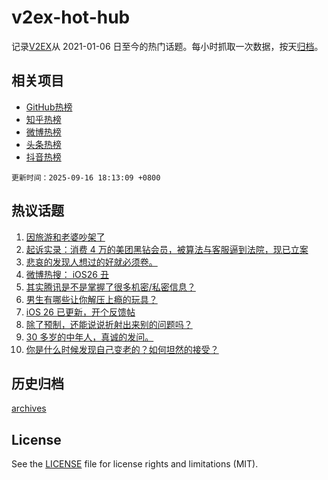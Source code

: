 # v2ex-hot-hub

 记录[V2EX](https://www.v2ex.com/)从 2021-01-06 日至今的热门话题。每小时抓取一次数据，按天[归档](archives)。
 
 ## 相关项目

- [GitHub热榜](https://github.com/lonnyzhang423/github-hot-hub)
- [知乎热榜](https://github.com/lonnyzhang423/zhihu-hot-hub)
- [微博热榜](https://github.com/lonnyzhang423/weibo-hot-hub)
- [头条热榜](https://github.com/lonnyzhang423/toutiao-hot-hub)
- [抖音热榜](https://github.com/lonnyzhang423/douyin-hot-hub)


 `更新时间：2025-09-16 18:13:09 +0800`

## 热议话题

1. [因旅游和老婆吵架了](https://www.v2ex.com/t/1159535)
1. [起诉实录：消费 4 万的美团黑钻会员，被算法与客服逼到法院，现已立案](https://www.v2ex.com/t/1159485)
1. [悲哀的发现人想过的好就必须卷。](https://www.v2ex.com/t/1159461)
1. [微博热搜： iOS26 丑](https://www.v2ex.com/t/1159546)
1. [其实腾讯是不是掌握了很多机密/私密信息？](https://www.v2ex.com/t/1159514)
1. [男生有哪些让你解压上瘾的玩具？](https://www.v2ex.com/t/1159587)
1. [iOS 26 已更新，开个反馈帖](https://www.v2ex.com/t/1159470)
1. [除了预制，还能说说折射出来别的问题吗？](https://www.v2ex.com/t/1159503)
1. [30 多岁的中年人，真诚的发问。](https://www.v2ex.com/t/1159549)
1. [你是什么时候发现自己变老的？如何坦然的接受？](https://www.v2ex.com/t/1159537)

## 历史归档

[archives](archives)

## License

See the [LICENSE](LICENSE) file for license rights and limitations (MIT).

